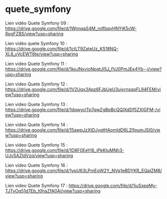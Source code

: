 # quete_symfony

Lien vidéo Quete Symfony 09 : https://drive.google.com/file/d/1WnnqaS4M_rolfbqvHNYjK5cW-8pgFZBS/view?usp=sharing

Lien vidéo quete Symfony 10 : https://drive.google.com/file/d/1ctLT9ZateUz_K518NQ-XL6_yVcEWT6te/view?usp=sharing

Lien video Quete Symfony 11 : https://drive.google.com/file/d/1koJNxvioNpqtJl5J_fVJ0PmJEe4Yb--j/view?usp=sharing

Lien video Quete Symfony 12 : https://drive.google.com/file/d/1V2Uqx3Apz6FJbUeU3ujyrnsqqFL94FEM/view?usp=sharing

Lien video Quete Symfony 13 : https://drive.google.com/file/d/1dqwyclTp7qwZgBpBcQQlXdDf5ZXlGFM-/view?usp=sharing

Lien video Quete Symfony 14 : https://drive.google.com/file/d/15awpJzXtDJyqtHAomldD6L2l1pumJSI0/view?usp=sharing

Lien video Quete Symfony 15 : https://drive.google.com/file/d/1D8F0EeYI6_jPkKtuMNh3-UJvSAZIdVzq/view?usp=sharing

Lien video Quete Symfony 16 : https://drive.google.com/file/d/1ypU63LPmEqW2Y_NVq1eBDYKR_EQaIZM8/view?usp=sharing

Lien video Quete Symfony 17 : https://drive.google.com/file/d/1juSxpeMy-TJTyOq51d7Eb_t0haZfA0Ai/view?usp=sharing
